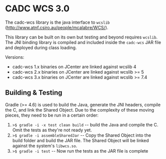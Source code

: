 CADC WCS 3.0
============

The cadc-wcs library is the java interface to `wcslib` (http://www.atnf.csiro.au/people/mcalabre/WCS/).

This library can be built on its own but testing and beyond requires `wcslib`. The JNI binding library is
compiled and included inside the `cadc-wcs` JAR file and deployed during class loading.

Versions: 
- cadc-wcs 1.x binaries on JCenter are linked against wcslib 4
- cadc-wcs 2.x binaries on JCenter are linked against wcslib >= 5
- cadc-wcs 3.x binaries on JCenter are linked against wcslib >= 7.4

Building & Testing
------------------

Gradle (>= 4.6) is used to build the Java, generate the JNI headers, compile the C, and link the Shared Object.  Due to
the complexity of these moving pieces, they need to be run in a certain order:

 1. `>$ gradle -i -x test clean build` -- build the Java and compile the C.  Omit the tests as they're not ready yet.
 1. `>$ gradle -i assembleSharedJar` -- Copy the Shared Object into the build folder and build the JAR file.  The Shared Object will be linked against the system's `libwcs.so`.
 1. `>$ gradle -i test` -- Now run the tests as the JAR file is complete
